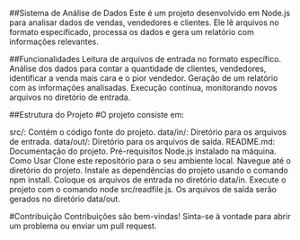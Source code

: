 ##Sistema de Análise de Dados
Este é um projeto desenvolvido em Node.js para analisar dados de vendas, vendedores e clientes. Ele lê arquivos no formato especificado, processa os dados e gera um relatório com informações relevantes.

##Funcionalidades
Leitura de arquivos de entrada no formato específico.
Análise dos dados para contar a quantidade de clientes, vendedores, identificar a venda mais cara e o pior vendedor.
Geração de um relatório com as informações analisadas.
Execução contínua, monitorando novos arquivos no diretório de entrada.

##Estrutura do Projeto
#O projeto consiste em:

src/: Contém o código fonte do projeto.
data/in/: Diretório para os arquivos de entrada.
data/out/: Diretório para os arquivos de saída.
README.md: Documentação do projeto.
Pré-requisitos
Node.js instalado na máquina.
Como Usar
Clone este repositório para o seu ambiente local.
Navegue até o diretório do projeto.
Instale as dependências do projeto usando o comando npm install.
Coloque os arquivos de entrada no diretório data/in.
Execute o projeto com o comando node src/readfile.js.
Os arquivos de saída serão gerados no diretório data/out.

#Contribuição
Contribuições são bem-vindas! Sinta-se à vontade para abrir um problema ou enviar um pull request.
